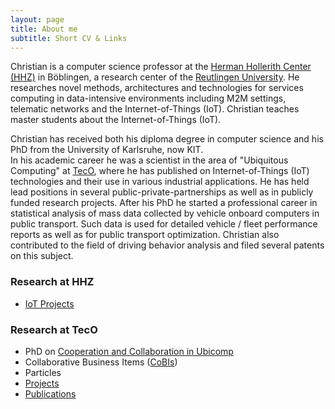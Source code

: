 ```yaml
---
layout: page
title: About me
subtitle: Short CV & Links
---
```


Christian is a computer science professor at the [Herman Hollerith Center (HHZ)](http://www.hhz.de) in Böblingen, a research center of the [Reutlingen University](http://reutlingen-university.de/). He researches novel methods, architectures and technologies for services computing in data-intensive environments including M2M settings, telematic networks and the Internet-of-Things (IoT). Christian teaches master students about the Internet-of-Things (IoT). 

Christian has received both his diploma degree in computer science and his PhD from the University of Karlsruhe, now KIT.  
In his academic career he was a scientist in the area of "Ubiquitous Computing" at [TecO](http://www.teco.edu), where he has published on Internet-of-Things (IoT) technologies and their use in various industrial applications. He has held lead positions in several public-private-partnerships as well as in publicly funded research projects. 
After his PhD he started a professional career in statistical analysis of mass data collected by vehicle onboard computers in public transport. Such data is used for detailed vehicle / fleet performance reports as well as for public transport optimization. Christian also contributed to the field of driving behavior analysis and filed several patents on this subject.

### Research at HHZ

* [IoT Projects](aboutme.md)

### Research at TecO

* PhD on [Cooperation and Collaboration in Ubicomp](http://www.teco.edu/~cdecker/projects/fccs/)
* Collaborative Business Items ([CoBIs](http://www.teco.edu/~cdecker/cobis/))
* Particles
* [Projects](http://www.teco.edu/~cdecker/projects/)
* [Publications](http://www.teco.edu/~cdecker/pub/)

